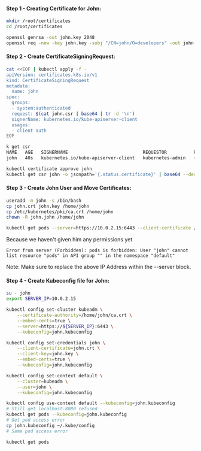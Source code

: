 #### Step 1 - Creating Certificate for John:
```sh
mkdir /root/certificates
cd /root/certificates
```
```sh
openssl genrsa -out john.key 2048
openssl req -new -key john.key -subj "/CN=john/O=developers" -out john.csr
```

#### Step 2 - Create CertificateSigningRequest:
```sh
cat <<EOF | kubectl apply -f -
apiVersion: certificates.k8s.io/v1
kind: CertificateSigningRequest
metadata:
  name: john
spec:
  groups:
  - system:authenticated
  request: $(cat john.csr | base64 | tr -d '\n')
  signerName: kubernetes.io/kube-apiserver-client
  usages:
  - client auth
EOF
```
```sh
k get csr
NAME   AGE   SIGNERNAME                            REQUESTOR          REQUESTEDDURATION   CONDITION
john   40s   kubernetes.io/kube-apiserver-client   kubernetes-admin   <none>              Pending

kubectl certificate approve john
kubectl get csr john -o jsonpath='{.status.certificate}' | base64 --decode > john.crt
```
#### Step 3 - Create John User and Move Certificates:
```sh
useradd -m john -s /bin/bash
cp john.crt john.key /home/john
cp /etc/kubernetes/pki/ca.crt /home/john
chown -R john.john /home/john
```
```sh
kubectl get pods --server=https://10.0.2.15:6443 --client-certificate /home/john/john.crt --certificate-authority /home/john/ca.crt --client-key /home/john/john.key
```

Because we haven't given him any permissions yet
```
Error from server (Forbidden): pods is forbidden: User "john" cannot list resource "pods" in API group "" in the namespace "default"
```
Note: Make sure to replace the above IP Address within the --server block.
#### Step 4 - Create Kubeconfig file for John:
```sh
su - john
export SERVER_IP=10.0.2.15
```
```sh
kubectl config set-cluster kubeadm \
    --certificate-authority=/home/john/ca.crt \
    --embed-certs=true \
    --server=https://${SERVER_IP}:6443 \
    --kubeconfig=john.kubeconfig

kubectl config set-credentials john \
    --client-certificate=john.crt \
    --client-key=john.key \
    --embed-certs=true \
    --kubeconfig=john.kubeconfig

kubectl config set-context default \
    --cluster=kubeadm \
    --user=john \
    --kubeconfig=john.kubeconfig
```
```sh
kubectl config use-context default --kubeconfig=john.kubeconfig
# Still get localhost:8080 refused
kubectl get pods --kubeconfig=john.kubeconfig
# Get pod access error
cp john.kubeconfig ~/.kube/config
# Same pod access error
```
```sh
kubectl get pods
```
